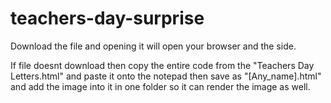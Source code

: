 # teachers-day-surprise
Download the file and opening it will open your browser and the side.

If file doesnt download then copy the entire code from the "Teachers Day Letters.html" and paste it onto the notepad then save as "[Any_name].html" and add the image into it in one folder so it can render the image as well.
